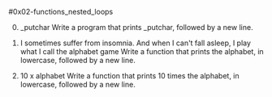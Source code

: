 #0x02-functions_nested_loops

0. _putchar
Write a program that prints _putchar, followed by a new line.

1. I sometimes suffer from insomnia. And when I can't fall asleep, I play what I
call the alphabet game
Write a function that prints the alphabet, in lowercase, followed by a new line.

2. 10 x alphabet
Write a function that prints 10 times the alphabet, in lowercase, followed by a
new line.

